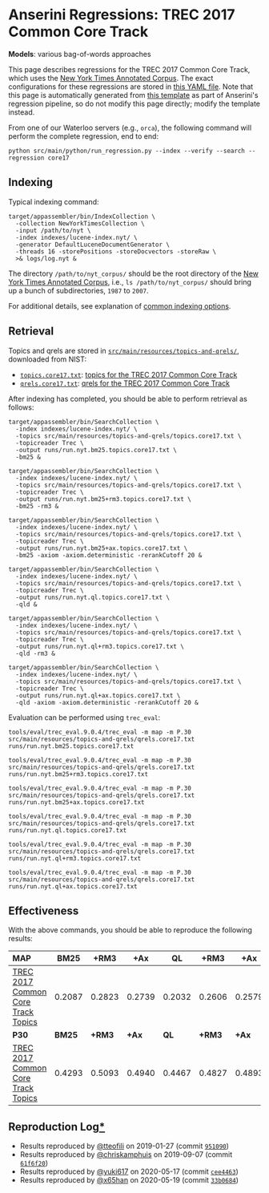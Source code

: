 # Anserini Regressions: TREC 2017 Common Core Track

**Models**: various bag-of-words approaches

This page describes regressions for the TREC 2017 Common Core Track, which uses the [New York Times Annotated Corpus](https://catalog.ldc.upenn.edu/LDC2008T19).
The exact configurations for these regressions are stored in [this YAML file](../src/main/resources/regression/core17.yaml).
Note that this page is automatically generated from [this template](../src/main/resources/docgen/templates/core17.template) as part of Anserini's regression pipeline, so do not modify this page directly; modify the template instead.

From one of our Waterloo servers (e.g., `orca`), the following command will perform the complete regression, end to end:

```
python src/main/python/run_regression.py --index --verify --search --regression core17
```

## Indexing

Typical indexing command:

```
target/appassembler/bin/IndexCollection \
  -collection NewYorkTimesCollection \
  -input /path/to/nyt \
  -index indexes/lucene-index.nyt/ \
  -generator DefaultLuceneDocumentGenerator \
  -threads 16 -storePositions -storeDocvectors -storeRaw \
  >& logs/log.nyt &
```

The directory `/path/to/nyt_corpus/` should be the root directory of the [New York Times Annotated Corpus](https://catalog.ldc.upenn.edu/LDC2008T19), i.e., `ls /path/to/nyt_corpus/`
should bring up a bunch of subdirectories, `1987` to `2007`.

For additional details, see explanation of [common indexing options](common-indexing-options.md).

## Retrieval

Topics and qrels are stored in [`src/main/resources/topics-and-qrels/`](../src/main/resources/topics-and-qrels/), downloaded from NIST:

+ [`topics.core17.txt`](../src/main/resources/topics-and-qrels/topics.core17.txt): [topics for the TREC 2017 Common Core Track](https://trec.nist.gov/data/core/core_nist.txt)
+ [`qrels.core17.txt`](../src/main/resources/topics-and-qrels/qrels.core17.txt): [qrels for the TREC 2017 Common Core Track](https://trec.nist.gov/data/core/qrels.txt)

After indexing has completed, you should be able to perform retrieval as follows:

```
target/appassembler/bin/SearchCollection \
  -index indexes/lucene-index.nyt/ \
  -topics src/main/resources/topics-and-qrels/topics.core17.txt \
  -topicreader Trec \
  -output runs/run.nyt.bm25.topics.core17.txt \
  -bm25 &

target/appassembler/bin/SearchCollection \
  -index indexes/lucene-index.nyt/ \
  -topics src/main/resources/topics-and-qrels/topics.core17.txt \
  -topicreader Trec \
  -output runs/run.nyt.bm25+rm3.topics.core17.txt \
  -bm25 -rm3 &

target/appassembler/bin/SearchCollection \
  -index indexes/lucene-index.nyt/ \
  -topics src/main/resources/topics-and-qrels/topics.core17.txt \
  -topicreader Trec \
  -output runs/run.nyt.bm25+ax.topics.core17.txt \
  -bm25 -axiom -axiom.deterministic -rerankCutoff 20 &

target/appassembler/bin/SearchCollection \
  -index indexes/lucene-index.nyt/ \
  -topics src/main/resources/topics-and-qrels/topics.core17.txt \
  -topicreader Trec \
  -output runs/run.nyt.ql.topics.core17.txt \
  -qld &

target/appassembler/bin/SearchCollection \
  -index indexes/lucene-index.nyt/ \
  -topics src/main/resources/topics-and-qrels/topics.core17.txt \
  -topicreader Trec \
  -output runs/run.nyt.ql+rm3.topics.core17.txt \
  -qld -rm3 &

target/appassembler/bin/SearchCollection \
  -index indexes/lucene-index.nyt/ \
  -topics src/main/resources/topics-and-qrels/topics.core17.txt \
  -topicreader Trec \
  -output runs/run.nyt.ql+ax.topics.core17.txt \
  -qld -axiom -axiom.deterministic -rerankCutoff 20 &
```

Evaluation can be performed using `trec_eval`:

```
tools/eval/trec_eval.9.0.4/trec_eval -m map -m P.30 src/main/resources/topics-and-qrels/qrels.core17.txt runs/run.nyt.bm25.topics.core17.txt

tools/eval/trec_eval.9.0.4/trec_eval -m map -m P.30 src/main/resources/topics-and-qrels/qrels.core17.txt runs/run.nyt.bm25+rm3.topics.core17.txt

tools/eval/trec_eval.9.0.4/trec_eval -m map -m P.30 src/main/resources/topics-and-qrels/qrels.core17.txt runs/run.nyt.bm25+ax.topics.core17.txt

tools/eval/trec_eval.9.0.4/trec_eval -m map -m P.30 src/main/resources/topics-and-qrels/qrels.core17.txt runs/run.nyt.ql.topics.core17.txt

tools/eval/trec_eval.9.0.4/trec_eval -m map -m P.30 src/main/resources/topics-and-qrels/qrels.core17.txt runs/run.nyt.ql+rm3.topics.core17.txt

tools/eval/trec_eval.9.0.4/trec_eval -m map -m P.30 src/main/resources/topics-and-qrels/qrels.core17.txt runs/run.nyt.ql+ax.topics.core17.txt
```

## Effectiveness

With the above commands, you should be able to reproduce the following results:

| **MAP**                                                                                                      | **BM25**  | **+RM3**  | **+Ax**   | **QL**    | **+RM3**  | **+Ax**   |
|:-------------------------------------------------------------------------------------------------------------|-----------|-----------|-----------|-----------|-----------|-----------|
| [TREC 2017 Common Core Track Topics](../src/main/resources/topics-and-qrels/topics.core17.txt)               | 0.2087    | 0.2823    | 0.2739    | 0.2032    | 0.2606    | 0.2579    |
| **P30**                                                                                                      | **BM25**  | **+RM3**  | **+Ax**   | **QL**    | **+RM3**  | **+Ax**   |
| [TREC 2017 Common Core Track Topics](../src/main/resources/topics-and-qrels/topics.core17.txt)               | 0.4293    | 0.5093    | 0.4940    | 0.4467    | 0.4827    | 0.4893    |

## Reproduction Log[*](reproducibility.md)

+ Results reproduced by [@tteofili](https://github.com/tteofili) on 2019-01-27 (commit [`951090`](https://github.com/castorini/Anserini/commit/951090b66230040f037dde46534d896416467337))
+ Results reproduced by [@chriskamphuis](https://github.com/chriskamphuis) on 2019-09-07 (commit [`61f6f20`](https://github.com/castorini/anserini/commit/61f6f20ff6872484966ea1badcdcdcebf1eea852))
+ Results reproduced by [@yuki617](https://github.com/yuki617) on 2020-05-17 (commit [`cee4463`](https://github.com/castorini/anserini/commit/cee446338137415899436f0b2f2d738769745cde))
+ Results reproduced by [@x65han](https://github.com/x65han) on 2020-05-19 (commit [`33b0684`](https://github.com/castorini/anserini/commit/33b068437c4582067486e5fe79dfbecb8d4a145c))
